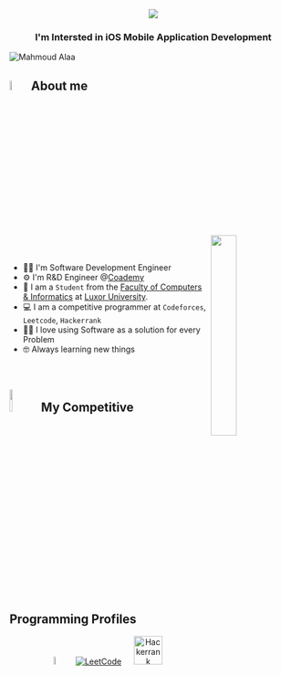 

<p align="center">
  <img src="https://readme-typing-svg.demolab.com/?lines=I'm+Mahmoud+Alaa!;Computer+Science+Student!;Interested+in+learning+New+things!;&font=Fira%20Code&center=true&width=500&height=50&duration=4000&pause=1000">
</p>

<h3 align="center">I'm Intersted in iOS Mobile Application Development</h3>
<img align="center" src="https://miro.medium.com/max/1200/1*kW3vK1LpYOyG0JA12urVAQ.png" alt="Mahmoud Alaa" /> 

## <img src = "https://i.pinimg.com/originals/3f/7e/4e/3f7e4eff7c96e9fe4b8b4b1ff3f7bdb5.gif" width = 6.5%> About me

<img align="right" src="https://github.com/7oSkaaa/7oSkaaa/blob/main/Images/Right_Side.gif?raw=true" width=30%>

<br><br>
- 👨‍💻 I'm Software Development Engineer 
- ⚙️ I'm R&D Engineer @[Coademy](https://coachacademy.club/)
- :school: I am a `Student` from the [Faculty of Computers & Informatics](https://egecmena.com/en/egypt/luxor-university_university/college-of-computing-and-artificial-intelligence) at [Luxor University](http://www.luxor.edu.eg/#/).
- :computer: I am a competitive programmer at `Codeforces`, `Leetcode`, `Hackerrank`
- ✍🏻 I love using Software as a solution for every Problem
- 🤓 Always learning new things
<br>

## <img src="https://media4.giphy.com/media/dMLmQfCO7lCA2gX3tw/giphy.gif?cid=ecf05e47ak6mwfu812269zzr8ydv529109qzpb8rszwnja9e&rid=giphy.gif&ct=s" width=10%> My Competitive Programming Profiles

<div align="center" width=100%>
  <a href="https://codeforces.com/profile/MahmoudAlaa"><img src="https://img.icons8.com/external-tal-revivo-shadow-tal-revivo/50/000000/external-codeforces-programming-competitions-and-contests-programming-community-logo-shadow-tal-revivo.png" alt="Code Forces" width=6%/></a>
	  &emsp; 
	<a href="https://leetcode.com/Ma7moud3laa/"><img src="https://img.icons8.com/external-tal-revivo-shadow-tal-revivo/50/000000/external-level-up-your-coding-skills-and-quickly-land-a-job-logo-shadow-tal-revivo.png" alt="LeetCode" width=%6/></a>
	  &emsp; 
   <a href="https://www.hackerrank.com/profile/mahmoudaala666"><img src="https://bit.ly/3NbH5yd" width="50px" title="Hackerrrank" alt="Hackerrank"/></a>
	  &emsp; 

</div>
